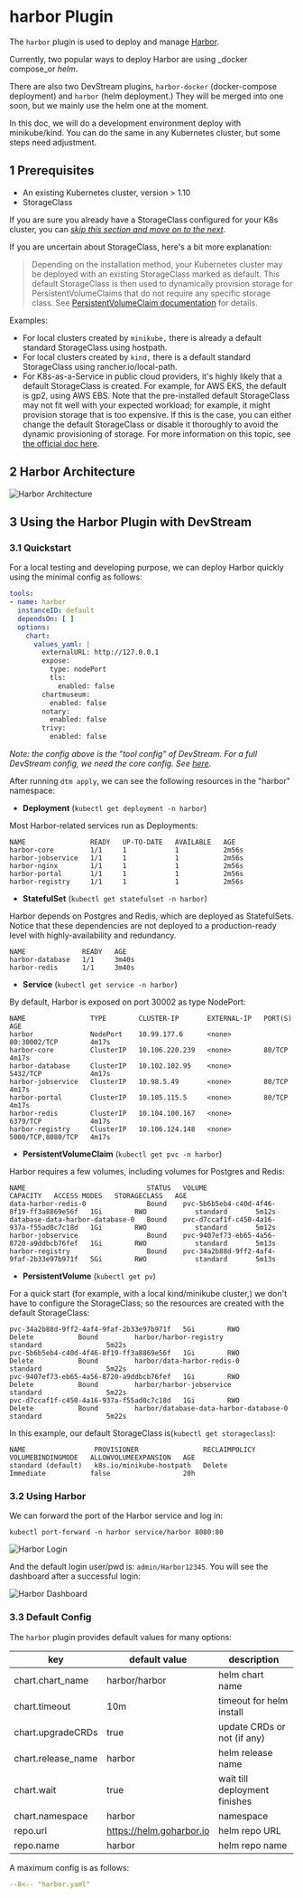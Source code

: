 # harbor Plugin

The `harbor` plugin is used to deploy and manage [Harbor](https://goharbor.io/).

Currently, two popular ways to deploy Harbor are using _docker compose_or _helm_.

There are also two DevStream plugins, `harbor-docker` (docker-compose deployment) and `harbor` (helm deployment.) They will be merged into one soon, but we mainly use the helm one at the moment.

In this doc, we will do a development environment deploy with minikube/kind. You can do the same in any Kubernetes cluster, but some steps need adjustment.

## 1 Prerequisites

- An existing Kubernetes cluster, version > 1.10
- StorageClass

If you are sure you already have a StorageClass configured for your K8s cluster, you can [_skip this section and move on to the next_](#2-harbor-architecture).

If you are uncertain about StorageClass, here's a bit more explanation:

> Depending on the installation method, your Kubernetes cluster may be deployed with an existing StorageClass marked as default. This default StorageClass is then used to dynamically provision storage for PersistentVolumeClaims that do not require any specific storage class. See [PersistentVolumeClaim documentation](https://kubernetes.io/docs/concepts/storage/persistent-volumes/#persistentvolumeclaims) for details.

Examples:

- For local clusters created by `minikube,` there is already a default standard StorageClass using hostpath.
- For local clusters created by `kind,` there is a default standard StorageClass using rancher.io/local-path.
- For K8s-as-a-Service in public cloud providers, it's highly likely that a default StorageClass is created. For example, for AWS EKS, the default is gp2, using AWS EBS. Note that the pre-installed default StorageClass may not fit well with your expected workload; for example, it might provision storage that is too expensive. If this is the case, you can either change the default StorageClass or disable it thoroughly to avoid the dynamic provisioning of storage. For more information on this topic, see [the official doc here](https://kubernetes.io/docs/tasks/administer-cluster/change-default-storage-class/).

## 2 Harbor Architecture

![Harbor Architecture](./harbor/ha.png)

## 3 Using the Harbor Plugin with DevStream

### 3.1 Quickstart

For a local testing and developing purpose, we can deploy Harbor quickly using the minimal config as follows:

```yaml
tools:
- name: harbor
  instanceID: default
  dependsOn: [ ]
  options:
    chart:
      values_yaml: |
        externalURL: http://127.0.0.1
        expose:
          type: nodePort
          tls:
            enabled: false
        chartmuseum:
          enabled: false
        notary:
          enabled: false
        trivy:
          enabled: false
```

_Note: the config above is the "tool config" of DevStream. For a full DevStream config, we need the core config. See [here](../core-concepts/config.md)._

After running `dtm apply`, we can see the following resources in the "harbor" namespace:

- **Deployment** (`kubectl get deployment -n harbor`)

Most Harbor-related services run as Deployments:

```shell
NAME                READY   UP-TO-DATE   AVAILABLE   AGE
harbor-core         1/1     1            1           2m56s
harbor-jobservice   1/1     1            1           2m56s
harbor-nginx        1/1     1            1           2m56s
harbor-portal       1/1     1            1           2m56s
harbor-registry     1/1     1            1           2m56s
```

- **StatefulSet** (`kubectl get statefulset -n harbor`)

Harbor depends on Postgres and Redis, which are deployed as StatefulSets. Notice that these dependencies are not deployed to a production-ready level with highly-availability and redundancy.

```shell
NAME              READY   AGE
harbor-database   1/1     3m40s
harbor-redis      1/1     3m40s
```

- **Service** (`kubectl get service -n harbor`)

By default, Harbor is exposed on port 30002 as type NodePort:

```shell
NAME                TYPE        CLUSTER-IP       EXTERNAL-IP   PORT(S)             AGE
harbor              NodePort    10.99.177.6      <none>        80:30002/TCP        4m17s
harbor-core         ClusterIP   10.106.220.239   <none>        80/TCP              4m17s
harbor-database     ClusterIP   10.102.102.95    <none>        5432/TCP            4m17s
harbor-jobservice   ClusterIP   10.98.5.49       <none>        80/TCP              4m17s
harbor-portal       ClusterIP   10.105.115.5     <none>        80/TCP              4m17s
harbor-redis        ClusterIP   10.104.100.167   <none>        6379/TCP            4m17s
harbor-registry     ClusterIP   10.106.124.148   <none>        5000/TCP,8080/TCP   4m17s
```

- **PersistentVolumeClaim** (`kubectl get pvc -n harbor`)

Harbor requires a few volumes, including volumes for Postgres and Redis:

```shell
NAME                              STATUS   VOLUME                                     CAPACITY   ACCESS MODES   STORAGECLASS   AGE
data-harbor-redis-0               Bound    pvc-5b6b5eb4-c40d-4f46-8f19-ff3a8869e56f   1Gi        RWO            standard       5m12s
database-data-harbor-database-0   Bound    pvc-d7ccaf1f-c450-4a16-937a-f55ad0c7c18d   1Gi        RWO            standard       5m12s
harbor-jobservice                 Bound    pvc-9407ef73-eb65-4a56-8720-a9ddbcb76fef   1Gi        RWO            standard       5m13s
harbor-registry                   Bound    pvc-34a2b88d-9ff2-4af4-9faf-2b33e97b971f   5Gi        RWO            standard       5m13s
```

- **PersistentVolume** (`kubectl get pv`)

For a quick start (for example, with a local kind/minikube cluster,) we don't have to configure the StorageClass; so the resources are created with the default StorageClass:

```shell
pvc-34a2b88d-9ff2-4af4-9faf-2b33e97b971f   5Gi        RWO            Delete           Bound         harbor/harbor-registry                    standard                5m22s
pvc-5b6b5eb4-c40d-4f46-8f19-ff3a8869e56f   1Gi        RWO            Delete           Bound         harbor/data-harbor-redis-0                standard                5m22s
pvc-9407ef73-eb65-4a56-8720-a9ddbcb76fef   1Gi        RWO            Delete           Bound         harbor/harbor-jobservice                  standard                5m22s
pvc-d7ccaf1f-c450-4a16-937a-f55ad0c7c18d   1Gi        RWO            Delete           Bound         harbor/database-data-harbor-database-0    standard                5m22s
```

In this example, our default StorageClass is(`kubectl get storageclass`):

```shell
NAME                 PROVISIONER                RECLAIMPOLICY   VOLUMEBINDINGMODE   ALLOWVOLUMEEXPANSION   AGE
standard (default)   k8s.io/minikube-hostpath   Delete          Immediate           false                  20h
```

### 3.2 Using Harbor

We can forward the port of the Harbor service and log in:

```shell
kubectl port-forward -n harbor service/harbor 8080:80
```

![Harbor Login](./harbor/login.png)

And the default login user/pwd is: `admin/Harbor12345`. You will see the dashboard after a successful login:

![Harbor Dashboard](./harbor/dashboard.png)


### 3.3 Default Config

The `harbor` plugin provides default values for many options:

| key                | default value            | description                         |
| ----               | ----                     | ----                                |
| chart.chart_name   | harbor/harbor            | helm chart name                    |
| chart.timeout      | 10m                      | timeout for helm install               |
| chart.upgradeCRDs  | true                     | update CRDs or not (if any)                |
| chart.release_name | harbor                   | helm release name                       |
| chart.wait         | true                     | wait till deployment finishes                       |
| chart.namespace    | harbor                   | namespace                       |
| repo.url           | https://helm.goharbor.io | helm repo URL                        |
| repo.name          | harbor                   | helm repo name                      |

A maximum config is as follows:

```yaml
--8<-- "harbor.yaml"
```
